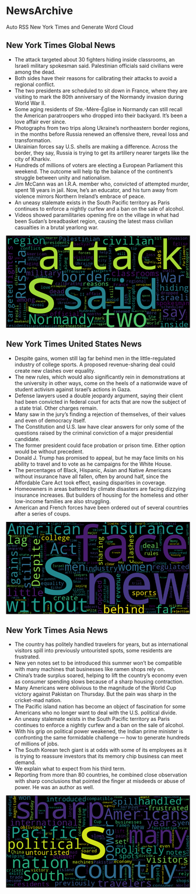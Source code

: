 # NewsArchive
Auto RSS New York Times and Generate Word Cloud

## New York Times Global News
* The attack targeted about 30 fighters hiding inside classrooms, an Israeli military spokesman said. Palestinian officials said civilians were among the dead.
* Both sides have their reasons for calibrating their attacks to avoid a regional conflict.
* The two presidents are scheduled to sit down in France, where they are visiting to mark the 80th anniversary of the Normandy invasion during World War II.
* Some aging residents of Ste.-Mère-Église in Normandy can still recall the American paratroopers who dropped into their backyard. It’s been a love affair ever since.
* Photographs from two trips along Ukraine’s northeastern border regions, in the months before Russia renewed an offensive there, reveal loss and transformation.
* Ukrainian forces say U.S. shells are making a difference. Across the border, they say, Russia is trying to get its artillery nearer targets like the city of Kharkiv.
* Hundreds of millions of voters are electing a European Parliament this weekend. The outcome will help tip the balance of the continent’s struggle between unity and nationalism.
* Jim McCann was an I.R.A. member who, convicted of attempted murder, spent 18 years in jail. Now, he’s an educator, and his turn away from violence mirrors Northern Ireland’s embrace of peace.
* An uneasy stalemate exists in the South Pacific territory as Paris continues to enforce a nightly curfew and a ban on the sale of alcohol.
* Videos showed paramilitaries opening fire on the village in what had been Sudan’s breadbasket region, causing the latest mass civilian casualties in a brutal yearlong war.

![Global](./global.png)
## New York Times United States News
* Despite gains, women still lag far behind men in the little-regulated industry of college sports. A proposed revenue-sharing deal could create new clashes over equality.
* The new rules, which would also significantly rein in demonstrations at the university in other ways, come on the heels of a nationwide wave of student activism against Israel’s actions in Gaza.
* Defense lawyers used a double jeopardy argument, saying their client had been convicted in federal court for acts that are now the subject of a state trial. Other charges remain.
* Many saw in the jury’s finding a rejection of themselves, of their values and even of democracy itself.
* The Constitution and U.S. law have clear answers for only some of the questions raised by the criminal conviction of a major presidential candidate.
* The former president could face probation or prison time. Either option would be without precedent.
* Donald J. Trump has promised to appeal, but he may face limits on his ability to travel and to vote as he campaigns for the White House.
* The percentages of Black, Hispanic, Asian and Native Americans without insurance have all fallen, often by around half, since the Affordable Care Act took effect, easing disparities in coverage.
* Homeowners in areas battered by climate disasters are facing dizzying insurance increases. But builders of housing for the homeless and other low-income families are also struggling.
* American and French forces have been ordered out of several countries after a series of coups.

![US](./usnews.png)
## New York Times Asia News
* The country has politely handled travelers for years, but as international visitors spill into previously untouristed spots, some residents are frustrated.
* New yen notes set to be introduced this summer won’t be compatible with many machines that businesses like ramen shops rely on.
* China’s trade surplus soared, helping to lift the country’s economy even as consumer spending slows because of a sharp housing contraction.
* Many Americans were oblivious to the magnitude of the World Cup victory against Pakistan on Thursday. But the pain was sharp in the cricket-mad nation.
* The Pacific island nation has become an object of fascination for some Americans who no longer want to deal with the U.S. political divide.
* An uneasy stalemate exists in the South Pacific territory as Paris continues to enforce a nightly curfew and a ban on the sale of alcohol.
* With his grip on political power weakened, the Indian prime minister is confronting the same formidable challenge — how to generate hundreds of millions of jobs.
* The South Korean tech giant is at odds with some of its employees as it is trying to reassure investors that its memory chip business can meet demand.
* We explain what to expect from his third term.
* Reporting from more than 80 countries, he combined close observation with sharp conclusions that pointed the finger at misdeeds or abuse of power. He was an author as well.

![Asian](./asian.png)
